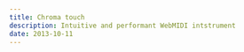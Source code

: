 ```yaml
---
title: Chroma touch
description: Intuitive and performant WebMIDI intstrument
date: 2013-10-11
---
```



<ChromaTouch class="w-100" />
